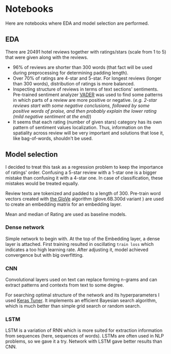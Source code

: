 # Notebooks

Here are notebooks where EDA and model selection are performed.

## EDA

There are 20491 hotel reviews together with ratings/stars (scale from 1 to 5) that were given along with the reviews. 

* 96% of reviews are shorter than 300 words (that fact will be used during preprocessing for determining padding length).
* Over 70% of ratings are 4-star and 5-star. For longest reviews (longer than 300 words), distribution of ratings is more balanced.
* Inspecting structure of reviews in terms of text sections' sentiments. Pre-trained sentiment analyzer [VADER](https://www.nltk.org/howto/sentiment.html) was used to find some patterns in which parts of a review are more positive or negative. (*e.g. 2-star reviews start with some negative conclusions, followed by some positive words of praise, and then probably explain the lower rating (mild negative sentiment at the end)*)
* It seems that each rating (number of given stars) category has its own pattern of sentiment values localization. Thus, information on the spatiality across review will be very important and solutions that lose it, like bag-of-words, shouldn't be used.

## Model selection

I decided to treat this task as a regression problem to keep the importance of ratings' order. Confusing a 5-star review with a 1-star one is a bigger mistake than confusing it with a 4-star one. In case of classification, these mistakes would be treated equally.

Review texts are tokenized and padded to a length of 300. Pre-train word vectors created with [the GloVe](https://nlp.stanford.edu/projects/glove/) algorithm (glove.6B.300d variant ) are used to create an embedding matrix for an embedding layer. 

Mean and median of Rating are used as baseline models.

### Dense network

Simple network to begin with. At the top of the Embedding layer, a dense layer is attached. First training resulted in oscillating `train loss` which indicates a too high learning rate. After adjusting it, model achieved convergence but with big overfitting.

### CNN

Convolutional layers used on text can replace forming n-grams and can extract patterns and contexts from text to some degree.

For searching optimal structure of the network and its hyperparameters I used [Keras Tuner](https://keras-team.github.io/keras-tuner/). It implements an efficient Bayesian search algorithm, which is much better than simple grid search or random search. 

### LSTM

LSTM is a variation of RNN which is more suited for extraction information from sequences (here, sequences of words). LSTMs are often used in NLP problems, so we gave it a try. Network with LSTM gave better results than CNN.


